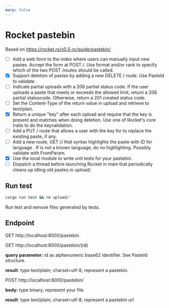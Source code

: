 ```yaml
---
marp: false
---
```


# Rocket pastebin
Based on https://rocket.rs/v0.5-rc/guide/pastebin/

- [ ] Add a web form to the index where users can manually input new pastes. Accept the form at POST /. Use format and/or rank to specify which of the two POST /routes should be called.
- [x] Support deletion of pastes by adding a new DELETE /<id> route. Use PasteId to validate <id>.
- [ ] Indicate partial uploads with a 206 partial status code. If the user uploads a paste that meets or exceeds the allowed limit, return a 206 partial statuscode. Otherwise, return a 201 created status code.
- [ ] Set the Content-Type of the return value in upload and retrieve to text/plain.
- [x] Return a unique "key" after each upload and require that the key is present and matches when doing deletion. Use one of Rocket's core traits to do the keyvalidation.
- [ ] Add a PUT /<id> route that allows a user with the key for <id> to replace the existing paste, if any.
- [ ] Add a new route, GET /<id>/<lang> that syntax highlights the paste with ID <id> for language <lang>. If <lang> is not a known language, do no highlighting. Possibly validate <lang> with FromParam.
- [x] Use the local module to write unit tests for your pastebin.
- [ ] Dispatch a thread before launching Rocket in main that periodically cleans up idling old pastes in upload/.

## Run test 

``` sh
cargo run test && rm upload/*
```

Run test and remove files generated by tests.

## Endpoint

GET http://localhost:8000/pastebin


GET http://localhost:8000/pastebin/{id}

**query parameter:** id as alphenumeric base62 identifier. See PasteId structure.

**result**: type text/plain; charset=utf-8, represent a pastebin.

POST http://localhost:8000/pastebin/

**body:** type binary, represent your file.

**result**: type text/plain; charset=utf-8, represent a pastebin url
